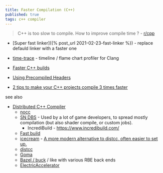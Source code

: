 ```yaml
---
title: Faster Compilation (C++)
published: true
tags: c++ compiler
---
```

> C++ is too slow to compile. How to improve compile time ? - [r/cpp](https://www.reddit.com/r/cpp/comments/hj66pd/c_is_too_slow_to_compile_can_you_share_all_your/)

<link rel="shortcut icon" href="https://raw.githubusercontent.com/isocpp/logos/master/cpp_logo.png" type="image/x-icon" />

- [Super fast linker]({% post_url 2021-02-23-fast-linker %}) - replace defauld linker with a faster one

- [time-trace](https://aras-p.info/blog/2019/01/16/time-trace-timeline-flame-chart-profiler-for-Clang/) -  timeline / flame chart profiler for Clang
- [Faster C++ builds](https://www.bitsnbites.eu/faster-c-builds/)
- [Using Precompiled Headers](https://gcc.gnu.org/onlinedocs/gcc/Precompiled-Headers.html)
- [2 tips to make your C++ projects compile 3 times faster](https://developers.redhat.com/blog/2019/05/15/2-tips-to-make-your-c-projects-compile-3-times-faster#)

see also
- [Distributed C++ Compiler ](https://news.ycombinator.com/item?id=43008797)
	- [nocc](https://github.com/VKCOM/nocc)
    - [SN DBS](https://www.snsystems.com/) - Used by a lot of game developers, to spread mostly compilation (but also shader compile, or custom jobs).
      - IncrediBuild - https://www.incredibuild.com/
	- [Fast build](https://www.fastbuild.org/)
	- [icecream](https://github.com/icecc/icecream) - [A more modern alternative to distcc, often easier to set up.](https://chatgpt.com/share/67f8cbfc-4924-800d-af3c-1e7143a06bcc)
	- [distcc]( https://www.distcc.org/)
	- [Goma](https://chromium.googlesource.com/infra/goma/client/)
	- [Bazel / buck](https://bazel.build/remote/rbe) / like with various RBE back ends
	- [ElectricAccelerator]( https://docs.cloudbees.com/docs/cloudbees-build-acceleration/11.0/)
